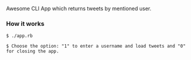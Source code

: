 Awesome CLI App which returns tweets by mentioned user.

### How it works
`$ ./app.rb`

`$ Choose the option: "1" to enter a username and load tweets and "0" for closing the app.`
